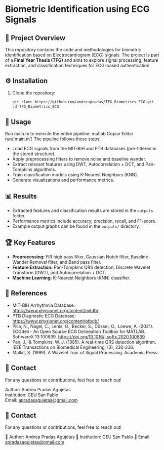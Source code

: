 # Biometric Identification using ECG Signals

## 📖 Project Overview
This repository contains the code and methodologies for biometric identification based on Electrocardiogram (ECG) signals. The project is part of a **Final Year Thesis (TFG)** and aims to explore signal processing, feature extraction, and classification techniques for ECG-based authentication.

## ⚙️ Installation
1. Clone the repository:
   ```bash
   git clone https://github.com/andreapradas/TFG_Biometrics_ECG.git
   cd TFG_Biometrics_ECG
## 🚀 Usage
Run main.m to execute the entire pipeline:
matlab
Copiar
Editar
run('main.m')
The pipeline follows these steps:
- Load ECG signals from the MIT-BIH and PTB databases (pre-filtered in the stored structure).
- Apply preprocessing filters to remove noise and baseline wander.
- Extract relevant features using DWT, Autocorrelation + DCT, and Pan-Tompkins algorithms.
- Train classification models using K-Nearest Neighbors (KNN).
- Generate visualizations and performance metrics.

## 📊 Results
- Extracted features and classification results are stored in the `outputs` folder.
- Performance metrics include accuracy, precision, recall, and F1-score.
- Example output graphs can be found in the `outputs/` directory.

## 🏆 Key Features
- **Preprocessing:** FIR high pass filter, Gaussian Notch filter, Baseline Wander Removal filter, and Band pass filter.
- **Feature Extraction:** Pan-Tompkins QRS detection, Discrete Wavelet Transform (DWT), and Autocorrelation + DCT.
- **Machine Learning:** K-Nearest Neighbors (KNN) classifier.

## 📜 References
- MIT-BIH Arrhythmia Database: https://www.physionet.org/content/mitdb/
- PTB Diagnostic ECG Database: https://www.physionet.org/content/ptbdb/
- Pilia, N., Nagel, C., Lenis, G., Becker, S., Dössel, O., Loewe, A. (2021). ECGdeli - An Open Source ECG Delineation Toolbox for   MATLAB.  SoftwareX 13:100639.  https://doi.org/10.1016/j.softx.2020.100639  
- Pan, J., & Tompkins, W. J. (1985). A real-time QRS detection algorithm. IEEE Transactions on Biomedical Engineering, (3), 230-236.
- Mallat, S. (1999). A Wavelet Tour of Signal Processing. Academic Press.

## 📩 Contact
For any questions or contributions, feel free to reach out!

Author: Andrea Pradas Agujetas  
Institution: CEU San Pablo  
Email: apradasagujetas@gmail.com


## 📩 Contact
For any questions or contributions, feel free to reach out!

🔹 Author: Andrea Pradas Agujetas
🔹 Institution: CEU San Pablo
🔹 Email: apradasagujetas@gmail.com